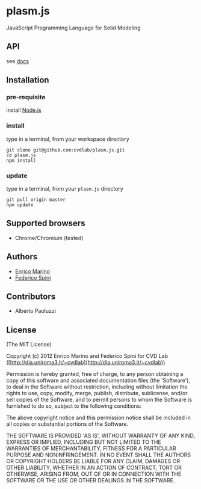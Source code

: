 # plasm.js

JavaScript Programming Language for Solid Modeling

## API

see [docs](https://github.com/cvdlab/plasm.js/blob/master/docs/Readme.md)

## Installation

### pre-requisite

install [Node.js](http://nodejs.org/)

### install

type in a terminal, from your workspace directory

```
git clone git@github.com:cvdlab/plasm.js.git
cd plasm.js
npm install 
```

### update

type in a terminal, from your `plasm.js` directory

```
git pull origin master
npm update
```

## Supported browsers

- Chrome/Chromium (tested)

## Authors

- [Enrico Marino](http://onirame.no.de)
- [Federico Spini](http://spini.no.de)

## Contributors

- Alberto Paoluzzi

## License

(The MIT License)

Copyright (c) 2012 Enrico Marino and Federico Spini for CVD Lab ([http://dia.uniroma3.it/~cvdlab](http://dia.uniroma3.it/~cvdlab))

Permission is hereby granted, free of charge, to any person obtaining
a copy of this software and associated documentation files (the
'Software'), to deal in the Software without restriction, including
without limitation the rights to use, copy, modify, merge, publish,
distribute, sublicense, and/or sell copies of the Software, and to
permit persons to whom the Software is furnished to do so, subject to
the following conditions:

The above copyright notice and this permission notice shall be
included in all copies or substantial portions of the Software.

THE SOFTWARE IS PROVIDED 'AS IS', WITHOUT WARRANTY OF ANY KIND,
EXPRESS OR IMPLIED, INCLUDING BUT NOT LIMITED TO THE WARRANTIES OF
MERCHANTABILITY, FITNESS FOR A PARTICULAR PURPOSE AND NONINFRINGEMENT.
IN NO EVENT SHALL THE AUTHORS OR COPYRIGHT HOLDERS BE LIABLE FOR ANY
CLAIM, DAMAGES OR OTHER LIABILITY, WHETHER IN AN ACTION OF CONTRACT,
TORT OR OTHERWISE, ARISING FROM, OUT OF OR IN CONNECTION WITH THE
SOFTWARE OR THE USE OR OTHER DEALINGS IN THE SOFTWARE.